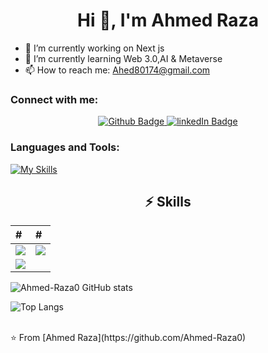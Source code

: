   <h1 align="center">Hi 👋, I'm Ahmed Raza</h1>

- 🔭 I’m currently working on Next js
- 🌱 I’m currently learning Web 3.0,AI & Metaverse 
- 📫 How to reach me: Ahed80174@gmail.com
  
### Connect with me:
<div align="center" id="badges">
  <a href="https://github.com/Ahmed-Raza0">
    <img src="https://img.shields.io/badge/Github-white?style=for-the-badge&logo=Github&logoColor=black" alt="Github Badge"/>
  </a>
  <a href="https://linkedin.com/in/ahmed-raza-6918b72b8">
    <img src="https://img.shields.io/badge/linkedIn-blue?style=for-the-badge&logo=linkedIn&logoColor=black" alt="linkedIn Badge"/>
  </a>
</div>

### Languages and Tools:
[![My Skills](https://skillicons.dev/icons?i=html,css,js,ts,py,github,nextjs,vscode,nodejs,git)](https://skillicons.dev)

<h2 align="center">⚡ Skills</h2>

| # | # |
| :------------ | :--------------- |
| <img src="https://img.shields.io/badge/-HTML/CSS/Javascript-0D1117?style=flat-square&logo=javascript&logoColor=F0DB4F"> | <img src="https://img.shields.io/badge/-Typescript-0D1117?style=flat-square&logo=typescript&logoColor=F0DB4F">
| <img src="https://img.shields.io/badge/-Python-0D1117?style=flat-square&logo=python&logoColor=F0DB4F">

![Ahmed-Raza0 GitHub stats](https://github-readme-stats.vercel.app/api?username=Ahmed-Raza0&show_icons=true&theme=dark)

![Top Langs](https://github-readme-stats.vercel.app/api/top-langs/?username=Ahmed-Raza0&theme=dark)


<br>
⭐️ From [Ahmed Raza](https://github.com/Ahmed-Raza0)

